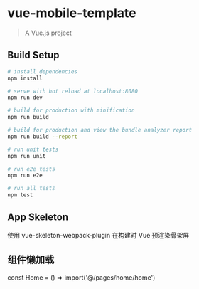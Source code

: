 # vue-mobile-template

> A Vue.js project

## Build Setup

``` bash
# install dependencies
npm install

# serve with hot reload at localhost:8080
npm run dev

# build for production with minification
npm run build

# build for production and view the bundle analyzer report
npm run build --report

# run unit tests
npm run unit

# run e2e tests
npm run e2e

# run all tests
npm test
```

## App Skeleton

使用 vue-skeleton-webpack-plugin 在构建时 Vue 预渲染骨架屏

## 组件懒加载

const Home = () => import('@/pages/home/home')
